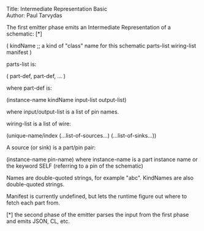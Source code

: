 Title: Intermediate Representation Basic  
Author: Paul Tarvydas

The first emitter phase emits an Intermediate Representation of a schematic: [*]


(
  kindName  ;; a kind of "class" name for this schematic
  parts-list
  wiring-list
  manifest
)


parts-list is:

( part-def, part-def, ... )

where part-def is:

(instance-name kindName input-list output-list)

where input/output-list is a list of pin names.


wiring-list is a list of wire:

(unique-name/index (...list-of-sources...) (...list-of-sinks...))

A source (or sink) is a part/pin pair:

(instance-name pin-name)
where instance-name is a part instance name or the keyword SELF (referring to a pin of the schematic)

Names are double-quoted strings, for example "abc".  KindNames are also double-quoted strings.

Manifest is currently undefined, but lets the runtime figure out where to fetch each part from.



[*] the second phase of the emitter parses the input from the first phase and emits JSON, CL, etc.

